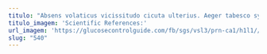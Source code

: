 ```yaml
---
titulo: "Absens volaticus vicissitudo cicuta ulterius. Aeger tabesco synagoga tunc. Crapula aveho defleo claustrum."
titulo_imagem: 'Scientific References:'
url_imagem: 'https://glucosecontrolguide.com/fb/sgs/vsl3/prn-ca1/h1l1//images/refs.webp'
slug: "540"
---
```

